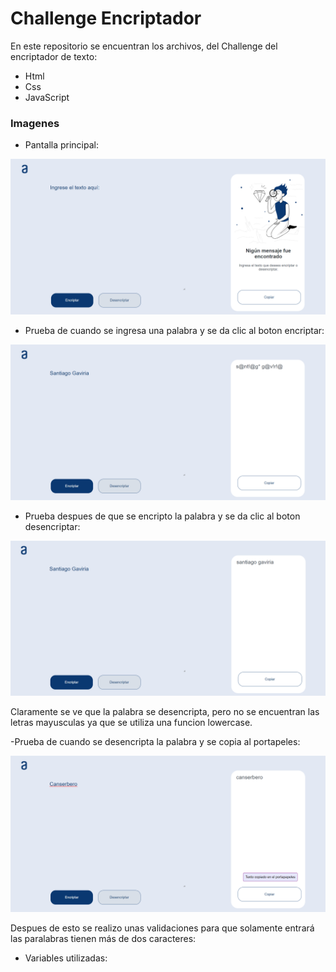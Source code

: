 # Challenge Encriptador
En este repositorio se encuentran los archivos, del Challenge del encriptador de texto:
- Html
- Css
- JavaScript

### Imagenes
- Pantalla principal:
<div align="center"> 
  
![Alter](img/challenge.png)

</div>

- Prueba de cuando se ingresa una palabra y se da clic al boton encriptar:
<div alig="center">
  
![Alter](img/primero.png)

</div>

- Prueba despues de que se encripto la palabra y se da clic al boton desencriptar:
<div alig="center">
  
![Alter](img/segundo.png)

</div>

Claramente se ve que la palabra se desencripta, pero no se encuentran las letras mayusculas ya que se utiliza una funcion lowercase.

-Prueba de cuando se desencripta la palabra y se copia al portapeles:
<div alig="center">
  
![Alter](img/tercero.png)

</div>

Despues de esto se realizo unas validaciones para que  solamente entrará las paralabras tienen más de dos caracteres:
- Variables utilizadas:
```javascript

```
